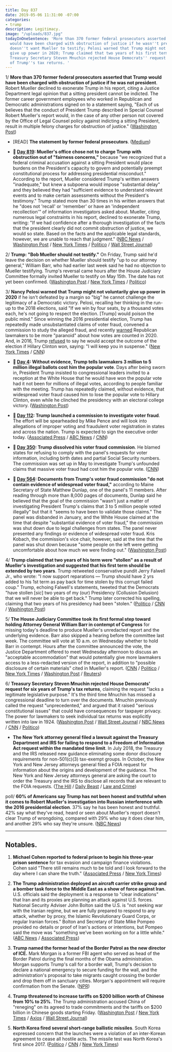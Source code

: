 ```yaml
---
title: Day 837
date: 2019-05-06 11:31:00 -07:00
categories:
- trump
description: Legitimacy.
image: "/uploads/837.jpg"
todayInOneSentence: 'More than 370 former federal prosecutors asserted that Trump
  would have been charged with obstruction of justice if he wasn''t president; Trump
  doesn''t want Mueller to testify; Pelosi warned that Trump might not voluntarily
  give up power in 2020; Trump claimed that two years of his first term were "stollen";  and
  Treasury Secretary Steven Mnuchin rejected House Democrats'' request for six years
  of Trump''s tax returns. '
---
```


1/ **More than 370 former federal prosecutors asserted that Trump would have been charged with obstruction of justice if he was not president**. Robert Mueller declined to exonerate Trump in his report, citing a Justice Department legal opinion that a sitting president cannot be indicted. The former career government employees who worked in Republican and Democratic administrations signed on to a statement saying, "Each of us believes that the conduct of President Trump described in Special Counsel Robert Mueller's report would, in the case of any other person not covered by the Office of Legal Counsel policy against indicting a sitting President, result in multiple felony charges for obstruction of justice." ([Washington Post](https://www.washingtonpost.com/world/national-security/trump-would-have-been-charged-with-obstruction-were-he-not-president-hundreds-of-former-federal-prosecutors-assert/2019/05/06/e4946a1a-7006-11e9-9f06-5fc2ee80027a_story.html))

* \[READ\] **The statement by former federal prosecutors**. ([Medium](https://medium.com/@dojalumni/statement-by-former-federal-prosecutors-8ab7691c2aa1))

* **📌 [Day 819](https://whatthefuckjusthappenedtoday.com/2019/04/18/day-819/#2-muellers-office-chose-not-to-charg): Mueller's office chose not to charge Trump with obstruction out of "fairness concerns,"** because "we recognized that a federal criminal accusation against a sitting President would place burdens on the President's capacity to govern and potentially preempt constitutional process for addressing presidential misconduct." According to the report, Mueller considered Trump's written answers "inadequate," but knew a subpoena would impose "substantial delay" and they believed they had "sufficient evidence to understand relevant events and to make certain assessments without the President's testimony." Trump stated more than 30 times in his written answers that he "does not 'recall' or 'remember' or have an 'independent recollection'" of information investigators asked about. Mueller, citing numerous legal constraints in his report, declined to exonerate Trump, writing: "If we had confidence after a thorough investigation of the facts that the president clearly did not commit obstruction of justice, we would so state. Based on the facts and the applicable legal standards, however, we are unable to reach that judgment." ([NBC News](https://www.nbcnews.com/politics/donald-trump/mueller-s-report-trump-sections-blacked-out-released-public-n990191) / [Washington Post](https://www.washingtonpost.com/world/national-security/attorney-general-to-provide-overview-of-mueller-report-at-news-conference-before-its-release/2019/04/17/8dcc9440-54b9-11e9-814f-e2f46684196e_story.html) / [New York Times](https://www.nytimes.com/2019/04/18/us/politics/trump-mueller-report.html) / [Politico](https://www.politico.com/story/2019/04/18/redacted-mueller-report-released-1280960) / [Wall Street Journal](https://www.wsj.com/articles/mueller-report-release-11555590084))

2/ **Trump: "Bob Mueller should not testify."** On Friday, Trump said he'd leave the decision on whether Mueller should testify "up to our attorney general," William Barr, who had earlier last week said he had no objection to Mueller testifying. Trump's reversal came hours after the House Judiciary Committee formally invited Mueller to testify on May 15th. The date has not yet been confirmed. ([Washington Post](https://www.washingtonpost.com/politics/house-democrat-says-mueller-and-judiciary-committee-tentatively-agree-on-may-15-for-his-testimony-on-russia-investigation/2019/05/05/576dabae-6f45-11e9-8be0-ca575670e91c_story.html) / [New York Times](https://www.nytimes.com/2019/05/05/us/politics/trump-mueller-testimony.html) / [Politico](https://www.politico.com/story/2019/05/05/robert-mueller-special-counsel-cicilline-1302632))

3/ **Nancy Pelosi warned that Trump might not voluntarily give up power in 2020** if he isn't defeated by a margin so "big" he cannot challenge the legitimacy of a Democratic victory. Pelosi, recalling her thinking in the run-up to the 2018 elections, said "If we win by four seats, by a thousand votes each, he's not going to respect the election. \[Trump\] would poison the public mind." Since winning the 2016 presidential election, Trump has repeatedly made unsubstantiated claims of voter fraud, convened a commission to study the alleged fraud, and recently [warned](https://www.usatoday.com/story/news/politics/elections/2019/04/03/trump-says-republicans-must-more-paranoid-election-fraud/3350607002/) Republican lawmakers to be more "paranoid" about how votes are counted in 2020. And, in 2016, Trump [refused](https://www.washingtonpost.com/politics/trump-wont-commit-to-accepting-election-results-if-he-loses/2016/10/19/9c9672e6-9609-11e6-bc79-af1cd3d2984b_story.html) to say he would accept the outcome of the election if Hillary Clinton won, saying: "I will keep you in suspense." ([New York Times](https://www.nytimes.com/2019/05/04/us/politics/nancy-pelosi.html) / [CNN](https://www.cnn.com/2019/05/06/politics/donald-trump-2020-election/))

* **📌 [Day 4](https://whatthefuckjusthappenedtoday.com/2017/01/23/Day-4/#4-without-evidence-trump-tells-lawma): Without evidence, Trump tells lawmakers 3 million to 5 million illegal ballots cost him the popular vote**. Days after being sworn in, President Trump insisted to congressional leaders invited to a reception at the White House that he would have won the popular vote had it not been for millions of illegal votes, according to people familiar with the meeting. Trump has repeatedly claimed, without evidence, that widespread voter fraud caused him to lose the popular vote to Hillary Clinton, even while he clinched the presidency with an electoral college victory. ([Washington Post](https://www.washingtonpost.com/news/post-politics/wp/2017/01/23/at-white-house-trump-tells-congressional-leaders-3-5-million-illegal-ballots-cost-him-the-popular-vote/))

* **📌 [Day 112](https://whatthefuckjusthappenedtoday.com/2017/05/11/Day-112/#4-trump-launched-a-commission-to-inv): Trump launched a commission to investigate voter fraud**. The effort will be spearheaded by Mike Pence and will look into allegations of improper voting and fraudulent voter registration in states and across the nation. Trump is expected to sign the executive order today. ([Associated Press](https://apnews.com/78ecd2bdc0ca46a5ad2a1afb4cd122a2/AP-sources:-Trump-to-launch-panel-to-investigate-voter-fraud) / [ABC News](http://abcnews.go.com/Politics/president-trump-expected-launch-commission-election-integrity/story?id=47337222) / [CNN](https://edition.cnn.com/2017/05/11/politics/trump-election-integrity-voter-fraud/index.html))

* **📌 [Day 350](https://whatthefuckjusthappenedtoday.com/2018/01/04/day-350/#6-trump-dissolved-his-voter-fraud-co): Trump dissolved his voter fraud commission**. He blamed states for refusing to comply with the panel's requests for voter information, including birth dates and partial Social Security numbers. The commission was set up in May to investigate Trump's unfounded claims that massive voter fraud had cost him the popular vote. ([CNN](https://www.cnn.com/2018/01/03/politics/presidential-election-commission/index.html))

* **📌 [Day 564](https://whatthefuckjusthappenedtoday.com/2018/08/06/day-564/#4-documents-from-trumps-voter-fraud): Documents from Trump's voter fraud commission "do not contain evidence of widespread voter fraud,"** according to Maine Secretary of State Matthew Dunlap, one of the panel's 11 members. After reading through more than 8,000 pages of documents, Dunlap said he believed that the goal of the commission "wasn’t just a matter of investigating President Trump's claims that 3 to 5 million people voted illegally" but that it "seems to have been to validate those claims." The panel was disbanded in January, and the White House claimed at the time that despite "substantial evidence of voter fraud," the commission was shut down due to legal challenges from states. The panel never presented any findings or evidence of widespread voter fraud. Kris Kobach, the commission's vice chair, however, said at the time that the panel was shut down because "some people on the left were getting uncomfortable about how much we were finding out." ([Washington Post](https://www.washingtonpost.com/news/politics/wp/2018/08/03/the-most-bizarre-thing-ive-ever-been-a-part-of-trump-panel-found-no-voter-fraud-ex-member-says/))

4/ **Trump claimed that two years of his term were "stollen" as a result of Mueller's investigation and suggested that his first term should be extended by two years**. Trump retweeted conservative pundit Jerry Falwell Jr., who wrote: "I now support reparations — Trump should have 2 yrs added to his 1st term as pay back for time stolen by this corrupt failed coup." Trump, echoing Falwell's statements, tweeted that the Democrats "have stollen \[*sic*\] two years of my (our) Presidency (Collusion Delusion) that we will never be able to get back." Trump later corrected his spelling, claiming that two years of his presidency had been "stolen." ([Politico](https://www.politico.com/story/2019/05/05/trump-term-mueller-1302643) / [CNN](https://www.cnn.com/2019/05/06/politics/donald-trump-robert-mueller/index.html) / [Washington Post](https://www.washingtonpost.com/nation/2019/05/06/claiming-two-years-his-presidency-were-stolen-trump-suggests-hes-owed-overtime/?noredirect=on))

5/ **The House Judiciary Committee took its first formal step toward holding Attorney General William Barr in contempt of Congress** for missing today's deadline to produce Mueller's unredacted report and the underlying evidence. Barr also skipped a hearing before the committee last week. The committee will vote at 10 a.m. on Wednesday whether to hold Barr in contempt. Hours after the committee announced the vote, the Justice Department offered to meet Wednesday afternoon to discuss an "acceptable accommodation" that would potentially give more lawmakers access to a less-redacted version of the report, in addition to "possible disclosure of certain materials" cited in Mueller's report. ([CNN](https://www.cnn.com/2019/05/06/politics/mueller-report-house-contempt-barr/index.html) / [Politico](https://www.politico.com/story/2019/05/06/democrats-prepare-to-hold-william-barr-in-contempt-1302982) / [New York Times](https://www.nytimes.com/2019/05/06/us/politics/house-contempt-attorney-general-barr.html) / [Washington Post](https://www.washingtonpost.com/politics/house-democrats-to-hold-contempt-vote-wednesday-after-barr-misses-deadline-to-provide-complete-mueller-report/2019/05/06/89f3bb02-6ffb-11e9-9f06-5fc2ee80027a_story.html) / [Reuters](https://www.reuters.com/article/us-usa-trump-barr-idUSKCN1SC08X))

6/ **Treasury Secretary Steven Mnuchin rejected House Democrats' request for six years of Trump's tax returns**, claiming the request "lacks a legitimate legislative purpose." It's the third time Mnuchin has missed a congressional deadline to turn over the documents. Mnuchin previously called the request "unprecedented," and argued that it raised "serious constitutional issues" that could have consequences for taxpayer privacy. The power for lawmakers to seek individual tax returns was explicitly written into law in 1924. ([Washington Post](https://www.washingtonpost.com/business/economy/mnuchin-rejects-democrats-demand-to-hand-over-trumps-tax-returns-all-but-ensuring-legal-battle/2019/05/06/5483f8ac-7022-11e9-9eb4-0828f5389013_story.html) / [Wall Street Journal](https://www.wsj.com/articles/treasury-department-rejects-democrats-request-for-trump-tax-returns-11557178667) / [NBC News](https://www.nbcnews.com/politics/congress/mnuchin-rejects-hill-request-hand-over-trump-tax-returns-n1002296) / [CNN](https://www.cnn.com/2019/05/06/politics/tax-returns-trump-congress-showdown/index.html) / [Politico](https://www.politico.com/story/2019/05/06/trump-tax-returns-congress-1307298))

* **The New York attorney general filed a lawsuit against the Treasury Department and IRS for failing to respond to a Freedom of Information Act request within the mandated time limit**. In July 2018, the Treasury and the IRS released new guidance eliminating some donor disclosure requirements for non-501(c)(3) tax-exempt groups. In October, the New York and New Jersey attorneys general filed a FOIA request for information about the origins and development of the guidance. The New York and New Jersey attorneys general are asking the court to order the Treasury and the IRS to disclose all records that are relevant to the FOIA requests. ([The Hill](https://thehill.com/policy/finance/442315-new-york-attorney-general-sues-trump-treasury-irs) / [Daily Beast](https://www.thedailybeast.com/new-york-attorney-general-letitia-james-sues-trump-treasury-department-irs) / [Law and Crime](https://lawandcrime.com/high-profile/ny-nj-attorneys-general-sue-after-federal-govt-let-certain-tax-exempt-groups-hide-donor-identities/))

poll/ **60% of Americans say Trump has not been honest and truthful when it comes to Robert Mueller's investigation into Russian interference with the 2016 presidential election**. 37% say he has been honest and truthful. 42% say what they've read, heard or seen about Mueller's report doesn't clear Trump of wrongdoing, compared with 29% who say it does clear him, and another 29% who say they're unsure. ([NBC News](https://www.nbcnews.com/politics/meet-the-press/hung-jury-public-remains-divided-over-mueller-probe-new-nbc-n1001886))

---

## Notables.

1. **Michael Cohen reported to federal prison to begin his three-year prison sentence** for tax evasion and campaign finance violations. Cohen said "There still remains much to be told and I look forward to the day where I can share the truth." ([Associated Press](https://apnews.com/8b9d39ea54374ae296a9a8401bf58cb8) / [New York Times](https://www.nytimes.com/2019/05/06/us/michael-cohen-prison.html))

2. **The Trump administration deployed an aircraft carrier strike group and a bomber task force to the Middle East as a show of force against Iran.** U.S. officials said the deployment is a response to "clear indications" that Iran and its proxies are planning an attack against U.S. forces. National Security Adviser John Bolton said the U.S. is "not seeking war with the Iranian regime, but we are fully prepared to respond to any attack, whether by proxy, the Islamic Revolutionary Guard Corps, or regular Iranian forces." Bolton and Secretary of State Mike Pompeo provided no details or proof of Iran's actions or intentions, but Pompeo said the move was "something we’ve been working on for a little while." ([ABC News](https://abcnews.go.com/International/aircraft-carrier-middle-east-indications-iran-planned-attack/story?id=62843182) / [Associated Press](https://apnews.com/86e17a4f133046d9a054b68e7cd675cf))

3. **Trump named the former head of the Border Patrol as the new director of ICE.** Mark Morgan is a former FBI agent who served as head of the Border Patrol during the final months of the Obama administration. Morgan supports Trump's call for a border wall, Trump's decision to declare a national emergency to secure funding for the wall, and the administration's proposal to take migrants caught crossing the border and drop them off in sanctuary cities. Morgan's appointment will require confirmation from the Senate. ([NPR](https://www.npr.org/2019/05/05/720481627/president-trump-names-mark-morgan-former-border-patrol-chief-to-lead-ice?utm_source=twitter.com&utm_medium=social&utm_campaign=npr&utm_term=nprnews&utm_content=20190505))

4. **Trump threatened to increase tariffs on $200 billion worth of Chinese from 10% to 25%**. The Trump administration accused China of "reneging" on its agreed to trade commitments and the tariffs on $200 billion in Chinese goods starting Friday. ([Washington Post](https://www.washingtonpost.com/business/economy/trump-administration-accuses-chinese-officials-of-reneging-on-earlier-commitments-in-trade-talks/2019/05/06/808e91f4-7037-11e9-8be0-ca575670e91c_story.html) / [New York Times](https://www.nytimes.com/2019/05/06/us/politics/trump-tariffs-china.html) / [Axios](https://www.axios.com/trump-china-tariffs-25-percent-8f9b80b6-9abf-44e8-91c8-14aeb5921c2c.html) / [Wall Street Journal](https://www.wsj.com/articles/trump-says-he-will-increase-tariffs-on-200-billion-of-chinese-goods-from-10-to-25-on-friday-11557075332))

5. **North Korea fired several short-range ballistic missiles**. South Korea expressed concern that the launches were a violation of an inter-Korean agreement to cease all hostile acts. The missile test was North Korea's first since 2017. ([Politico](https://www.politico.com/story/2019/05/04/north-korea-missile-1301640) / [CNN](https://www.cnn.com/2019/05/05/politics/north-korea-missile-launch-image/index.html) / [New York Times](https://www.nytimes.com/2019/05/03/world/asia/north-korea-missile.html))
